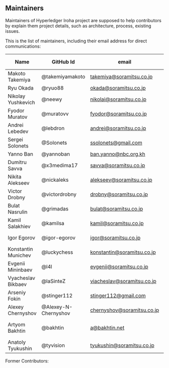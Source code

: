 ## Maintainers

Maintainers of Hyperledger Iroha project
are supposed to help contributors by explain them project details,
such as architecture, process, existing issues.

This is the list of maintainers, including their email address for direct communications:

|          Name          |     GitHub Id            |               email            |         Area of expertise       |
|------------------------|--------------------------|--------------------------------|---------------------------------|
| Makoto Takemiya        | @takemiyamakoto          | takemiya@soramitsu.co.jp       | Product vision                  |
| Ryu Okada              | @ryuo88                  | okada@soramitsu.co.jp          | Product vision                  |
| Nikolay Yushkevich     | @neewy                   | nikolai@soramitsu.co.jp        | Project state                   |
| Fyodor Muratov         | @muratovv                | fyodor@soramitsu.co.jp         | Architecture, Java library, QA  |
| Andrei Lebedev         | @lebdron                 | andrei@soramitsu.co.jp         | Research                        |
| Sergei Solonets        | @Solonets                | ssolonets@gmail.com            | Development                     |
| Yanno Ban              | @yannoban                | ban.yanno@nbc.org.kh           | Development                     |
| Dumitru Savva          | @x3medima17              | savva@soramitsu.co.jp          | Development                     |
| Nikita Alekseev        | @nickaleks               | alekseev@soramitsu.co.jp       | Development                     |
| Victor Drobny          | @victordrobny            | drobny@soramitsu.co.jp         | Development                     |
| Bulat Nasrulin         | @grimadas                | bulat@soramitsu.co.jp          | Development                     |
| Kamil Salakhiev        | @kamilsa                 | kamil@soramitsu.co.jp          | Development                     |
| Igor Egorov            | @igor-egorov             | igor@soramitsu.co.jp           | Development, Android library    |
| Konstantin Munichev    | @luckychess              | konstantin@soramitsu.co.jp     | Security                        |
| Evgenii Mininbaev      | @l4l                     | evgenii@soramitsu.co.jp        | Security, Python library        |
| Vyacheslav Bikbaev     | @laSinteZ                | viacheslav@soramitsu.co.jp     | Documentation, NodeJS library   |
| Arseniy Fokin          | @stinger112              | stinger112@gmail.com           | NodeJS library                  |
| Alexey Chernyshov      | @Alexey-N-Chernyshov     | chernyshov@soramitsu.co.jp     | Development                     |
| Artyom Bakhtin         | @bakhtin                 | a@bakhtin.net                  | Ansible, Jenkins, artifacts     |
| Anatoly Tyukushin      | @tyvision                | tyukushin@soramitsu.co.jp      | Ansible, Jenkins                |


Former Contributors:
